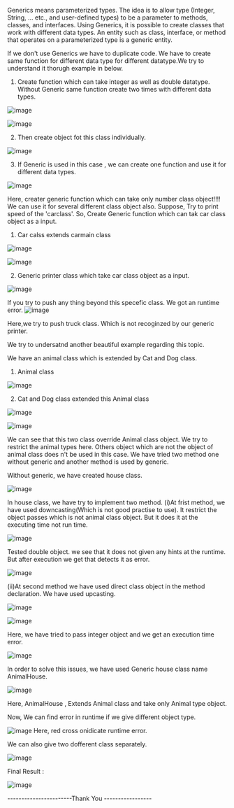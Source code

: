 Generics means parameterized types. The idea is to allow type (Integer, String, … etc., and user-defined types) to be a parameter to methods, classes, and interfaces. Using Generics, it is possible to create classes that work with different data types. An entity such as class, interface, or method that operates on a parameterized type is a generic entity.


 If we don't use Generics we have to duplicate code. We have to create same function for different data type for different datatype.We try to understand it thorugh example in below.

 1. Create function which can take integer  as well as double datatype. Without Generic same function create two times with different data types.


 ![image](https://user-images.githubusercontent.com/75389185/190866030-43791969-5118-49a9-9437-4a39bad5e059.png) 

 ![image](https://user-images.githubusercontent.com/75389185/190866052-84bda24b-dbf8-42f7-90ce-9c63e4b62754.png)


 2.  Then create object fot this class individually.


 ![image](https://user-images.githubusercontent.com/75389185/190866113-e904e24d-0104-4acf-9c5a-be399d4cc656.png)


 3. If Generic is used in this case , we can create one function and use it for different data types.


 ![image](https://user-images.githubusercontent.com/75389185/190866172-0928ded0-68d3-4338-91de-c70d7bc54977.png)
 


 Here, creater generic function which can take only number class object!!!! We can use it for several different class object also.
 Suppose, Try to print speed of the 'carclass'. So, Create Generic function which can tak car class object as a input.


 1. Car  calss extends carmain class

![image](https://user-images.githubusercontent.com/75389185/190866327-591f78ca-97fd-405a-a5a9-88291efe350c.png)

![image](https://user-images.githubusercontent.com/75389185/190866358-97528229-1245-439d-a706-1f9c8915dbd2.png)


2. Generic printer class which take car class object as a input.


![image](https://user-images.githubusercontent.com/75389185/190866379-b0169934-4597-4c73-8b00-6a128c3b8a1f.png)

If you try to push any thing beyond this specefic class. We got an runtime error.
![image](https://user-images.githubusercontent.com/75389185/190866471-15b9ae6b-72c9-420b-ba95-d425847ef9d8.png)


Here,we try to push truck class. Which is not recoginzed by our generic printer.



We try to undersatnd another beautiful example regarding this topic.

We have an animal class which is extended by Cat and Dog class.

1. Animal class

![image](https://user-images.githubusercontent.com/75389185/190866583-73c57268-4eb7-4b16-bf66-9cbbbc05927d.png)


2. Cat and Dog class extended this Animal class

![image](https://user-images.githubusercontent.com/75389185/190866638-1e3b8d5e-6719-4bc0-9b1b-3b0d1e4c42e1.png)

![image](https://user-images.githubusercontent.com/75389185/190866650-a7781997-90b7-4ed1-b09f-0022ac6a5616.png)


We can see that this two class override Animal class object.
We try to restrict the animal types here. Others object which are not the object of animal class does n't be used in this case. We have tried two method one without generic and another method is used by generic.

Without generic, we have created house class.

![image](https://user-images.githubusercontent.com/75389185/190866823-17540e8a-204f-472e-9589-f3deb6dff4e3.png)

In house class, we have try to implement two method. 
(i)At frist method, we have used downcasting(Which is not good practise to use). It restrict the object passes which is not animal class object. But it does it at the executing time not run time. 

![image](https://user-images.githubusercontent.com/75389185/190867082-7e2c3539-f153-4778-b990-3711b657acf3.png)

Tested double object. we see that it does not given any hints at the runtime. But after execution we get that detects it as error.

![image](https://user-images.githubusercontent.com/75389185/190867170-86f526f8-b211-4be3-b0bf-d509bcbf3bb1.png)

(ii)At second method we have used direct class object in the method declaration. We have used upcasting. 

![image](https://user-images.githubusercontent.com/75389185/190867381-f248580b-d1ff-4592-bd9e-83ecb9972401.png)

![image](https://user-images.githubusercontent.com/75389185/190867470-5d5bd525-1d8f-4769-bf50-ecb0acf3b44b.png)

Here, we have tried to pass integer object and we get an execution time error.

![image](https://user-images.githubusercontent.com/75389185/190867923-43bb7852-021c-48e6-bada-84f79c3da4ab.png)

In order to solve this issues, we have used Generic house class name AnimalHouse.

![image](https://user-images.githubusercontent.com/75389185/190868090-e00feccc-3497-49b9-86b8-862a0def415c.png)

Here, AnimalHouse <T extends  Animal > , Extends Animal class and take only Animal type object. 

Now, We can find error in runtime if we give different object type.

![image](https://user-images.githubusercontent.com/75389185/190868253-4c1d7aaf-c869-4c27-bcdf-bf9498aec725.png)
Here, red cross onidicate runtime error. 

We can also give two dofferent class separately.

![image](https://user-images.githubusercontent.com/75389185/190868324-bab89648-ebcb-4357-9076-2b6b2fb6fb7b.png)

Final Result :


![image](https://user-images.githubusercontent.com/75389185/190868349-84d68855-79c7-41a0-9d33-99eda802ccce.png)


-----------------------Thank You -----------------
